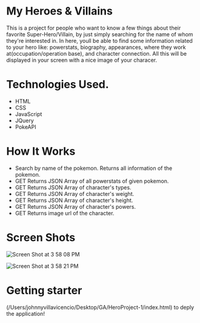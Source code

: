 # My Heroes & Villains

This is a project for people who want to know a few things about their favorite Super-Hero/Villain, by just simply searching for the name of
whom they're interested in.
In here, youll be able to find some information related to
your hero like: powerstats, biography, appearances, where they work at(occupation/operation base), and character connection. All this will be displayed
in your screen with a nice image of your characer.

# Technologies Used.

- HTML
- CSS
- JavaScript
- JQuery
- PokeAPI

# How It Works

- Search by name of the pokemon. Returns all information of the pokemon.
- GET	Returns JSON Array of all powerstats of given pokemon.
- GET	Returns JSON Array of character's types.
- GET	Returns JSON Array of character's weight.
- GET	Returns JSON Array of character's height.
- GET	Returns JSON Array of character's powers.
- GET	Returns image url of the character.

# Screen Shots

![Screen Shot at 3 58 08 PM](https://user-images.githubusercontent.com/82793235/133945870-c00e73fa-5c07-4dcf-9815-a2ba2211ff9d.png)

![Screen Shot at 3 58 21 PM](https://user-images.githubusercontent.com/82793235/133945884-2da03df6-22e3-46c9-929d-43addf27f52b.png)


# Getting starter

(/Users/johnnyvillavicencio/Desktop/GA/HeroProject-1/index.html) to deply the application!




